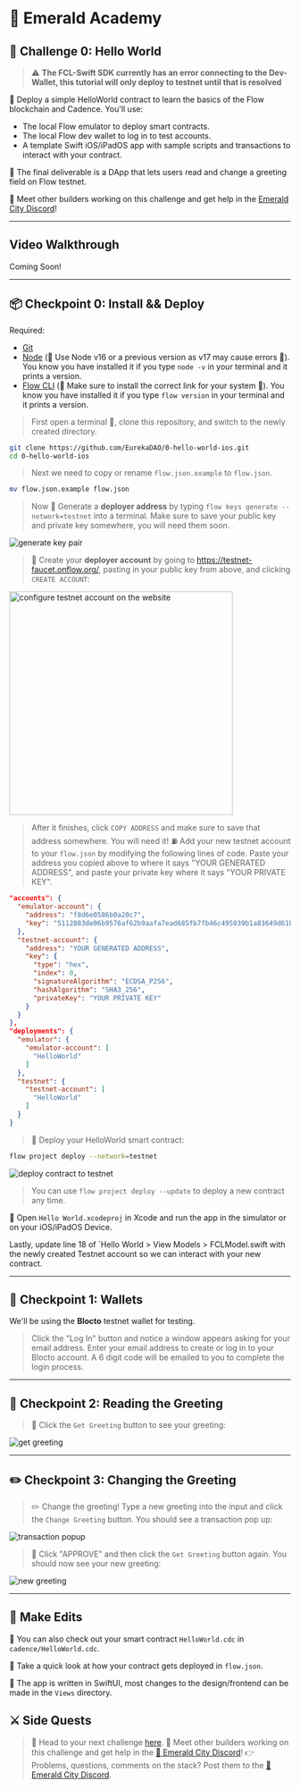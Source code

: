 # 💎 Emerald Academy

## 🚩 Challenge 0: Hello World

> :warning: **The FCL-Swift SDK currently has an error connecting to the Dev-Wallet, this tutorial will only deploy to testnet until that is resolved**

🎫 Deploy a simple HelloWorld contract to learn the basics of the Flow blockchain and Cadence. You'll use:

- The local Flow emulator to deploy smart contracts.
- The local Flow dev wallet to log in to test accounts.
- A template Swift iOS/iPadOS app with sample scripts and transactions to interact with your contract.

🌟 The final deliverable is a DApp that lets users read and change a greeting field on Flow testnet.

💬 Meet other builders working on this challenge and get help in the [Emerald City Discord](https://discord.gg/emeraldcity)!

---

## Video Walkthrough

Coming Soon!

---

## 📦 Checkpoint 0: Install && Deploy

Required:

- [Git](https://git-scm.com/downloads)
- [Node](https://nodejs.org/dist/latest-v16.x/)  (🧨 Use Node v16 or a previous version as v17 may cause errors 🧨). You know you have installed it if you type `node -v` in your terminal and it prints a version.
- [Flow CLI](https://docs.onflow.org/flow-cli/install/)  (🧨 Make sure to install the correct link for your system 🧨). You know you have installed it if you type `flow version` in your terminal and it prints a version.

> First open a terminal 📱, clone this repository, and switch to the newly created directory.

```sh
git clone https://github.com/EurekaDAO/0-hello-world-ios.git
cd 0-hello-world-ios
```

> Next we need to copy or rename `flow.json.example` to `flow.json`.

```sh
mv flow.json.example flow.json
```

> Now 🔐 Generate a **deployer address** by typing `flow keys generate --network=testnet` into a terminal. Make sure to save your public key and private key somewhere, you will need them soon.

<img src="https://i.imgur.com/HbF4C73.png" alt="generate key pair" />

> 👛 Create your **deployer account** by going to <https://testnet-faucet.onflow.org/>, pasting in your public key from above, and clicking `CREATE ACCOUNT`:

<img src="https://i.imgur.com/73OjT3K.png" alt="configure testnet account on the website" width="400" />

> After it finishes, click `COPY ADDRESS` and make sure to save that address somewhere. You will need it!
> ⛽️ Add your new testnet account to your `flow.json` by modifying the following lines of code. Paste your address you copied above to where it says "YOUR GENERATED ADDRESS", and paste your private key where it says "YOUR PRIVATE KEY".

```json
"accounts": {
  "emulator-account": {
    "address": "f8d6e0586b0a20c7",
    "key": "5112883de06b9576af62b9aafa7ead685fb7fb46c495039b1a83649d61bff97c"
  },
  "testnet-account": {
    "address": "YOUR GENERATED ADDRESS",
    "key": {
      "type": "hex",
      "index": 0,
      "signatureAlgorithm": "ECDSA_P256",
      "hashAlgorithm": "SHA3_256",
      "privateKey": "YOUR PRIVATE KEY"
    }
  }
},
"deployments": {
  "emulator": {
    "emulator-account": [
      "HelloWorld"
    ]
  },
  "testnet": {
    "testnet-account": [
      "HelloWorld"
    ]
  }
}
```

> 🚀 Deploy your HelloWorld smart contract:

```sh
flow project deploy --network=testnet
```

<img src="https://i.imgur.com/GBFs2Uz.png" alt="deploy contract to testnet" />

> You can use `flow project deploy --update` to deploy a new contract any time.

📱 Open `Hello World.xcodeproj` in Xcode and run the app in the simulator or on your iOS/iPadOS Device.

Lastly, update line 18 of `Hello World > View Models > FCLModel.swift with the newly created Testnet account so we can interact with your new contract.

---

## 👛 Checkpoint 1: Wallets

We'll be using the **Blocto** testnet wallet for testing.

> Click the "Log In" button and notice a window appears asking for your email address. Enter your email address to create or log in to your Blocto account. A 6 digit code will be emailed to you to complete the login process.

---

## 📘 Checkpoint 2: Reading the Greeting

> 👀 Click the `Get Greeting` button to see your greeting:

<img src="https://i.imgur.com/PsK32ap.png" alt="get greeting" />

---

## ✏️ Checkpoint 3: Changing the Greeting

> ✏️ Change the greeting! Type a new greeting into the input and click the `Change Greeting` button. You should see a transaction pop up:

<img src="https://i.imgur.com/XByQNZ3.png" alt="transaction popup" />

> 👀 Click "APPROVE" and then click the `Get Greeting` button again. You should now see your new greeting:

<img src="https://i.imgur.com/cOW1PXB.png" alt="new greeting" />

---

## 📝 Make Edits

🔏 You can also check out your smart contract `HelloWorld.cdc` in `cadence/HelloWorld.cdc`.

💼 Take a quick look at how your contract gets deployed in `flow.json`.

📝 The app is written in SwiftUI, most changes to the design/frontend can be made in the `Views` directory.

## ⚔️ Side Quests

> 🏃 Head to your next challenge [here](https://github.com/EurekaDAO/1-non-fungible-token-ios).
> 💬 Meet other builders working on this challenge and get help in the [💎 Emerald City Discord](https://discord.gg/emeraldcity)!
> 👉 Problems, questions, comments on the stack? Post them to the [💎 Emerald City Discord](https://discord.gg/emeraldcity).
